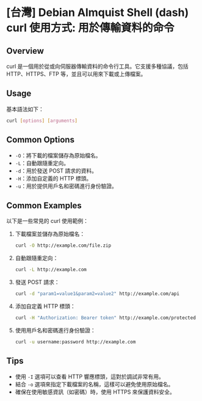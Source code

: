 # [台灣] Debian Almquist Shell (dash) curl 使用方式: 用於傳輸資料的命令

## Overview
curl 是一個用於從或向伺服器傳輸資料的命令行工具。它支援多種協議，包括 HTTP、HTTPS、FTP 等，並且可以用來下載或上傳檔案。

## Usage
基本語法如下：
```bash
curl [options] [arguments]
```

## Common Options
- `-O`：將下載的檔案儲存為原始檔名。
- `-L`：自動跟隨重定向。
- `-d`：用於發送 POST 請求的資料。
- `-H`：添加自定義的 HTTP 標頭。
- `-u`：用於提供用戶名和密碼進行身份驗證。

## Common Examples
以下是一些常見的 curl 使用範例：

1. 下載檔案並儲存為原始檔名：
   ```bash
   curl -O http://example.com/file.zip
   ```

2. 自動跟隨重定向：
   ```bash
   curl -L http://example.com
   ```

3. 發送 POST 請求：
   ```bash
   curl -d "param1=value1&param2=value2" http://example.com/api
   ```

4. 添加自定義 HTTP 標頭：
   ```bash
   curl -H "Authorization: Bearer token" http://example.com/protected
   ```

5. 使用用戶名和密碼進行身份驗證：
   ```bash
   curl -u username:password http://example.com
   ```

## Tips
- 使用 `-I` 選項可以查看 HTTP 響應標頭，這對於調試非常有用。
- 結合 `-o` 選項來指定下載檔案的名稱，這樣可以避免使用原始檔名。
- 確保在使用敏感資訊（如密碼）時，使用 HTTPS 來保護資料安全。